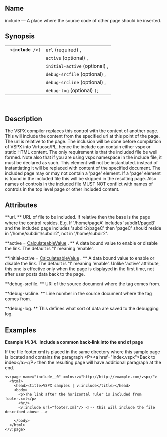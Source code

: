 <div>

<div>

</div>

<div>

## Name

include — A place where the source code of other page should be
inserted.

</div>

<div>

## Synopsis

<div>

|                         |                               |
|-------------------------|-------------------------------|
| ` <`**`include`**` />(` | `url` (required) ,            |
|                         | `active` (optional) ,         |
|                         | `initial-active` (optional) , |
|                         | `debug-srcfile` (optional) ,  |
|                         | `debug-srcline` (optional) ,  |
|                         | `debug-log` (optional) `)`;   |

<div>

 

</div>

</div>

</div>

<div>

## Description

The VSPX compiler replaces this control with the content of another
page. This will include the content from the specified url at this point
of the page. The url is relative to the page. The inclusion will be done
before compilation of VSPX into Virtuoso/PL, hence the include can
contain either vspx or static HTML content. The only requirement is that
the included file be well formed. Note also that if you are using vspx
namespace in the include file, it must be declared as such. This element
will not be instantiated. instead of instantiating it will be replaced
with content of the specified document. The included page may or may not
contain a 'page' element. If a 'page' element is found in the included
file this will be skipped in the resulting page. Also names of controls
in the included file MUST NOT conflict with names of controls in the top
level page or other included content.

</div>

<div>

## Attributes

**url. ** URL of file to be included. If relative then the base is the
page where the control resides. E.g. If '/home/pageA' includes
'subdir1/pageB' and the included page includes 'subdir2/pageC' then
'pageC' should reside in '/home/subdir1/subdir2', not in
'/home/subdir2'.

**active = <a href="vc_type_calculateablevalue.html" class="link"
title="CalculateableValue">CalculateableValue</a> . ** A data bound
value to enable or disable the link. The default is '1' meaning
'enable'.

**initial-active =
<a href="vc_type_calculateablevalue.html" class="link"
title="CalculateableValue">CalculateableValue</a> . ** A data bound
value to enable or disable the link. The default is '1' meaning
'enable'. Unlike 'active' attribute, this one is effective only when the
page is displayed in the first time, not after user posts data back to
the page.

**debug-srcfile. ** URI of the source document where the tag comes from.

**debug-srcline. ** Line number in the source document where the tag
comes from.

**debug-log. ** This defines what sort of data are saved to the
debugging log.

</div>

<div>

## Examples

<div>

**Example 14.34.  Include a common back-link into the end of page**

<div>

If the file footer.xml is placed in the same directory where this sample
page is located and contains the paragraph \<P\>\<a
href="index.vspx"\>Back to index\</a\>\</P\> then the resulting page
will have additional paragraph at the end.

``` screen
<v:page name="include__0" xmlns:v="http://http://example.com/vspx/">
  <html>
    <head><title>VSPX samples | v:include</title></head>
    <body>
      <p>The link after the horizontal ruler is included from footer.xml</p>
      <hr/>
      <v:include url="footer.xml"/> <!-- this will include the file described above -->

    </body>
  </html>
</v:page>
```

</div>

</div>

  

</div>

</div>
